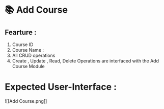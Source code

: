 # 📚 Add Course 


## Fearture :
1. Course ID
2. Course Name :
3.  All CRUD operations
4. Create , Update , Read, Delete Operations are interfaced with the Add Course Module

# Expected User-Interface :

![[Add Course.png]]

